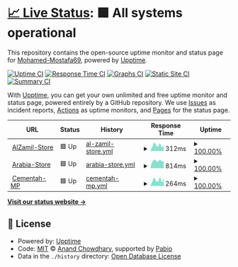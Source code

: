 # [📈 Live Status](https://Mohamed-Mostafa69.github.io/Monitoring-upptime): <!--live status--> **🟩 All systems operational**

This repository contains the open-source uptime monitor and status page for [Mohamed-Mostafa69](https://Mohamed-Mostafa69.github.io/Monitoring-upptime), powered by [Upptime](https://github.com/upptime/upptime).

[![Uptime CI](https://github.com/Mohamed-Mostafa69/Monitoring-upptime/workflows/Uptime%20CI/badge.svg)](https://github.com/Mohamed-Mostafa69/Monitoring-upptime/actions?query=workflow%3A%22Uptime+CI%22)
[![Response Time CI](https://github.com/Mohamed-Mostafa69/Monitoring-upptime/workflows/Response%20Time%20CI/badge.svg)](https://github.com/Mohamed-Mostafa69/Monitoring-upptime/actions?query=workflow%3A%22Response+Time+CI%22)
[![Graphs CI](https://github.com/Mohamed-Mostafa69/Monitoring-upptime/workflows/Graphs%20CI/badge.svg)](https://github.com/Mohamed-Mostafa69/Monitoring-upptime/actions?query=workflow%3A%22Graphs+CI%22)
[![Static Site CI](https://github.com/Mohamed-Mostafa69/Monitoring-upptime/workflows/Static%20Site%20CI/badge.svg)](https://github.com/Mohamed-Mostafa69/Monitoring-upptime/actions?query=workflow%3A%22Static+Site+CI%22)
[![Summary CI](https://github.com/Mohamed-Mostafa69/Monitoring-upptime/workflows/Summary%20CI/badge.svg)](https://github.com/Mohamed-Mostafa69/Monitoring-upptime/actions?query=workflow%3A%22Summary+CI%22)

With [Upptime](https://upptime.js.org), you can get your own unlimited and free uptime monitor and status page, powered entirely by a GitHub repository. We use [Issues](https://github.com/Mohamed-Mostafa69/Monitoring-upptime/issues) as incident reports, [Actions](https://github.com/Mohamed-Mostafa69/Monitoring-upptime/actions) as uptime monitors, and [Pages](https://Mohamed-Mostafa69.github.io/Monitoring-upptime) for the status page.

<!--start: status pages-->
<!-- This summary is generated by Upptime (https://github.com/upptime/upptime) -->
<!-- Do not edit this manually, your changes will be overwritten -->
<!-- prettier-ignore -->
| URL | Status | History | Response Time | Uptime |
| --- | ------ | ------- | ------------- | ------ |
| <img alt="" src="https://icons.duckduckgo.com/ip3/store.zamilco.com.ico" height="13"> [AlZamil-Store](https://store.zamilco.com/) | 🟩 Up | [al-zamil-store.yml](https://github.com/Mohamed-Mostafa69/Monitoring-upptime/commits/HEAD/history/al-zamil-store.yml) | <details><summary><img alt="Response time graph" src="./graphs/al-zamil-store/response-time-week.png" height="20"> 312ms</summary><br><a href="https://Mohamed-Mostafa69.github.io/Monitoring-upptime/history/al-zamil-store"><img alt="Response time 266" src="https://img.shields.io/endpoint?url=https%3A%2F%2Fraw.githubusercontent.com%2FMohamed-Mostafa69%2FMonitoring-upptime%2FHEAD%2Fapi%2Fal-zamil-store%2Fresponse-time.json"></a><br><a href="https://Mohamed-Mostafa69.github.io/Monitoring-upptime/history/al-zamil-store"><img alt="24-hour response time 320" src="https://img.shields.io/endpoint?url=https%3A%2F%2Fraw.githubusercontent.com%2FMohamed-Mostafa69%2FMonitoring-upptime%2FHEAD%2Fapi%2Fal-zamil-store%2Fresponse-time-day.json"></a><br><a href="https://Mohamed-Mostafa69.github.io/Monitoring-upptime/history/al-zamil-store"><img alt="7-day response time 312" src="https://img.shields.io/endpoint?url=https%3A%2F%2Fraw.githubusercontent.com%2FMohamed-Mostafa69%2FMonitoring-upptime%2FHEAD%2Fapi%2Fal-zamil-store%2Fresponse-time-week.json"></a><br><a href="https://Mohamed-Mostafa69.github.io/Monitoring-upptime/history/al-zamil-store"><img alt="30-day response time 266" src="https://img.shields.io/endpoint?url=https%3A%2F%2Fraw.githubusercontent.com%2FMohamed-Mostafa69%2FMonitoring-upptime%2FHEAD%2Fapi%2Fal-zamil-store%2Fresponse-time-month.json"></a><br><a href="https://Mohamed-Mostafa69.github.io/Monitoring-upptime/history/al-zamil-store"><img alt="1-year response time 266" src="https://img.shields.io/endpoint?url=https%3A%2F%2Fraw.githubusercontent.com%2FMohamed-Mostafa69%2FMonitoring-upptime%2FHEAD%2Fapi%2Fal-zamil-store%2Fresponse-time-year.json"></a></details> | <details><summary><a href="https://Mohamed-Mostafa69.github.io/Monitoring-upptime/history/al-zamil-store">100.00%</a></summary><a href="https://Mohamed-Mostafa69.github.io/Monitoring-upptime/history/al-zamil-store"><img alt="All-time uptime 100.00%" src="https://img.shields.io/endpoint?url=https%3A%2F%2Fraw.githubusercontent.com%2FMohamed-Mostafa69%2FMonitoring-upptime%2FHEAD%2Fapi%2Fal-zamil-store%2Fuptime.json"></a><br><a href="https://Mohamed-Mostafa69.github.io/Monitoring-upptime/history/al-zamil-store"><img alt="24-hour uptime 100.00%" src="https://img.shields.io/endpoint?url=https%3A%2F%2Fraw.githubusercontent.com%2FMohamed-Mostafa69%2FMonitoring-upptime%2FHEAD%2Fapi%2Fal-zamil-store%2Fuptime-day.json"></a><br><a href="https://Mohamed-Mostafa69.github.io/Monitoring-upptime/history/al-zamil-store"><img alt="7-day uptime 100.00%" src="https://img.shields.io/endpoint?url=https%3A%2F%2Fraw.githubusercontent.com%2FMohamed-Mostafa69%2FMonitoring-upptime%2FHEAD%2Fapi%2Fal-zamil-store%2Fuptime-week.json"></a><br><a href="https://Mohamed-Mostafa69.github.io/Monitoring-upptime/history/al-zamil-store"><img alt="30-day uptime 100.00%" src="https://img.shields.io/endpoint?url=https%3A%2F%2Fraw.githubusercontent.com%2FMohamed-Mostafa69%2FMonitoring-upptime%2FHEAD%2Fapi%2Fal-zamil-store%2Fuptime-month.json"></a><br><a href="https://Mohamed-Mostafa69.github.io/Monitoring-upptime/history/al-zamil-store"><img alt="1-year uptime 100.00%" src="https://img.shields.io/endpoint?url=https%3A%2F%2Fraw.githubusercontent.com%2FMohamed-Mostafa69%2FMonitoring-upptime%2FHEAD%2Fapi%2Fal-zamil-store%2Fuptime-year.json"></a></details>
| <img alt="" src="https://icons.duckduckgo.com/ip3/arabiatanks.com.ico" height="13"> [Arabia-Store](https://arabiatanks.com/) | 🟩 Up | [arabia-store.yml](https://github.com/Mohamed-Mostafa69/Monitoring-upptime/commits/HEAD/history/arabia-store.yml) | <details><summary><img alt="Response time graph" src="./graphs/arabia-store/response-time-week.png" height="20"> 814ms</summary><br><a href="https://Mohamed-Mostafa69.github.io/Monitoring-upptime/history/arabia-store"><img alt="Response time 808" src="https://img.shields.io/endpoint?url=https%3A%2F%2Fraw.githubusercontent.com%2FMohamed-Mostafa69%2FMonitoring-upptime%2FHEAD%2Fapi%2Farabia-store%2Fresponse-time.json"></a><br><a href="https://Mohamed-Mostafa69.github.io/Monitoring-upptime/history/arabia-store"><img alt="24-hour response time 778" src="https://img.shields.io/endpoint?url=https%3A%2F%2Fraw.githubusercontent.com%2FMohamed-Mostafa69%2FMonitoring-upptime%2FHEAD%2Fapi%2Farabia-store%2Fresponse-time-day.json"></a><br><a href="https://Mohamed-Mostafa69.github.io/Monitoring-upptime/history/arabia-store"><img alt="7-day response time 814" src="https://img.shields.io/endpoint?url=https%3A%2F%2Fraw.githubusercontent.com%2FMohamed-Mostafa69%2FMonitoring-upptime%2FHEAD%2Fapi%2Farabia-store%2Fresponse-time-week.json"></a><br><a href="https://Mohamed-Mostafa69.github.io/Monitoring-upptime/history/arabia-store"><img alt="30-day response time 808" src="https://img.shields.io/endpoint?url=https%3A%2F%2Fraw.githubusercontent.com%2FMohamed-Mostafa69%2FMonitoring-upptime%2FHEAD%2Fapi%2Farabia-store%2Fresponse-time-month.json"></a><br><a href="https://Mohamed-Mostafa69.github.io/Monitoring-upptime/history/arabia-store"><img alt="1-year response time 808" src="https://img.shields.io/endpoint?url=https%3A%2F%2Fraw.githubusercontent.com%2FMohamed-Mostafa69%2FMonitoring-upptime%2FHEAD%2Fapi%2Farabia-store%2Fresponse-time-year.json"></a></details> | <details><summary><a href="https://Mohamed-Mostafa69.github.io/Monitoring-upptime/history/arabia-store">100.00%</a></summary><a href="https://Mohamed-Mostafa69.github.io/Monitoring-upptime/history/arabia-store"><img alt="All-time uptime 100.00%" src="https://img.shields.io/endpoint?url=https%3A%2F%2Fraw.githubusercontent.com%2FMohamed-Mostafa69%2FMonitoring-upptime%2FHEAD%2Fapi%2Farabia-store%2Fuptime.json"></a><br><a href="https://Mohamed-Mostafa69.github.io/Monitoring-upptime/history/arabia-store"><img alt="24-hour uptime 100.00%" src="https://img.shields.io/endpoint?url=https%3A%2F%2Fraw.githubusercontent.com%2FMohamed-Mostafa69%2FMonitoring-upptime%2FHEAD%2Fapi%2Farabia-store%2Fuptime-day.json"></a><br><a href="https://Mohamed-Mostafa69.github.io/Monitoring-upptime/history/arabia-store"><img alt="7-day uptime 100.00%" src="https://img.shields.io/endpoint?url=https%3A%2F%2Fraw.githubusercontent.com%2FMohamed-Mostafa69%2FMonitoring-upptime%2FHEAD%2Fapi%2Farabia-store%2Fuptime-week.json"></a><br><a href="https://Mohamed-Mostafa69.github.io/Monitoring-upptime/history/arabia-store"><img alt="30-day uptime 100.00%" src="https://img.shields.io/endpoint?url=https%3A%2F%2Fraw.githubusercontent.com%2FMohamed-Mostafa69%2FMonitoring-upptime%2FHEAD%2Fapi%2Farabia-store%2Fuptime-month.json"></a><br><a href="https://Mohamed-Mostafa69.github.io/Monitoring-upptime/history/arabia-store"><img alt="1-year uptime 100.00%" src="https://img.shields.io/endpoint?url=https%3A%2F%2Fraw.githubusercontent.com%2FMohamed-Mostafa69%2FMonitoring-upptime%2FHEAD%2Fapi%2Farabia-store%2Fuptime-year.json"></a></details>
| <img alt="" src="https://icons.duckduckgo.com/ip3/cementah.com.ico" height="13"> [Cementah-MP](https://cementah.com/) | 🟩 Up | [cementah-mp.yml](https://github.com/Mohamed-Mostafa69/Monitoring-upptime/commits/HEAD/history/cementah-mp.yml) | <details><summary><img alt="Response time graph" src="./graphs/cementah-mp/response-time-week.png" height="20"> 264ms</summary><br><a href="https://Mohamed-Mostafa69.github.io/Monitoring-upptime/history/cementah-mp"><img alt="Response time 224" src="https://img.shields.io/endpoint?url=https%3A%2F%2Fraw.githubusercontent.com%2FMohamed-Mostafa69%2FMonitoring-upptime%2FHEAD%2Fapi%2Fcementah-mp%2Fresponse-time.json"></a><br><a href="https://Mohamed-Mostafa69.github.io/Monitoring-upptime/history/cementah-mp"><img alt="24-hour response time 352" src="https://img.shields.io/endpoint?url=https%3A%2F%2Fraw.githubusercontent.com%2FMohamed-Mostafa69%2FMonitoring-upptime%2FHEAD%2Fapi%2Fcementah-mp%2Fresponse-time-day.json"></a><br><a href="https://Mohamed-Mostafa69.github.io/Monitoring-upptime/history/cementah-mp"><img alt="7-day response time 264" src="https://img.shields.io/endpoint?url=https%3A%2F%2Fraw.githubusercontent.com%2FMohamed-Mostafa69%2FMonitoring-upptime%2FHEAD%2Fapi%2Fcementah-mp%2Fresponse-time-week.json"></a><br><a href="https://Mohamed-Mostafa69.github.io/Monitoring-upptime/history/cementah-mp"><img alt="30-day response time 224" src="https://img.shields.io/endpoint?url=https%3A%2F%2Fraw.githubusercontent.com%2FMohamed-Mostafa69%2FMonitoring-upptime%2FHEAD%2Fapi%2Fcementah-mp%2Fresponse-time-month.json"></a><br><a href="https://Mohamed-Mostafa69.github.io/Monitoring-upptime/history/cementah-mp"><img alt="1-year response time 224" src="https://img.shields.io/endpoint?url=https%3A%2F%2Fraw.githubusercontent.com%2FMohamed-Mostafa69%2FMonitoring-upptime%2FHEAD%2Fapi%2Fcementah-mp%2Fresponse-time-year.json"></a></details> | <details><summary><a href="https://Mohamed-Mostafa69.github.io/Monitoring-upptime/history/cementah-mp">100.00%</a></summary><a href="https://Mohamed-Mostafa69.github.io/Monitoring-upptime/history/cementah-mp"><img alt="All-time uptime 100.00%" src="https://img.shields.io/endpoint?url=https%3A%2F%2Fraw.githubusercontent.com%2FMohamed-Mostafa69%2FMonitoring-upptime%2FHEAD%2Fapi%2Fcementah-mp%2Fuptime.json"></a><br><a href="https://Mohamed-Mostafa69.github.io/Monitoring-upptime/history/cementah-mp"><img alt="24-hour uptime 100.00%" src="https://img.shields.io/endpoint?url=https%3A%2F%2Fraw.githubusercontent.com%2FMohamed-Mostafa69%2FMonitoring-upptime%2FHEAD%2Fapi%2Fcementah-mp%2Fuptime-day.json"></a><br><a href="https://Mohamed-Mostafa69.github.io/Monitoring-upptime/history/cementah-mp"><img alt="7-day uptime 100.00%" src="https://img.shields.io/endpoint?url=https%3A%2F%2Fraw.githubusercontent.com%2FMohamed-Mostafa69%2FMonitoring-upptime%2FHEAD%2Fapi%2Fcementah-mp%2Fuptime-week.json"></a><br><a href="https://Mohamed-Mostafa69.github.io/Monitoring-upptime/history/cementah-mp"><img alt="30-day uptime 100.00%" src="https://img.shields.io/endpoint?url=https%3A%2F%2Fraw.githubusercontent.com%2FMohamed-Mostafa69%2FMonitoring-upptime%2FHEAD%2Fapi%2Fcementah-mp%2Fuptime-month.json"></a><br><a href="https://Mohamed-Mostafa69.github.io/Monitoring-upptime/history/cementah-mp"><img alt="1-year uptime 100.00%" src="https://img.shields.io/endpoint?url=https%3A%2F%2Fraw.githubusercontent.com%2FMohamed-Mostafa69%2FMonitoring-upptime%2FHEAD%2Fapi%2Fcementah-mp%2Fuptime-year.json"></a></details>

<!--end: status pages-->

[**Visit our status website →**](https://Mohamed-Mostafa69.github.io/Monitoring-upptime)

## 📄 License

- Powered by: [Upptime](https://github.com/upptime/upptime)
- Code: [MIT](./LICENSE) © [Anand Chowdhary](https://anandchowdhary.com), supported by [Pabio](https://pabio.com)
- Data in the `./history` directory: [Open Database License](https://opendatacommons.org/licenses/odbl/1-0/)
